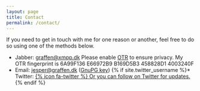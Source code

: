 ```yaml
---
layout: page
title: Contact
permalink: /contact/
---
```

If you need to get in touch with me for one reason or another, feel free to do so using one of the methods below.  

* Jabber: [graffen@xmpp.dk][jabber] Please enable [OTR][otr] to ensure privacy.
  My OTR fingerprint is 6A99F136 E66972B9 B169D5B3 458828D1 4003240F
* Email: [jesper@graffen.dk][email] ([GnuPG key][gnupg])
{% if site.twitter_username %}* Twitter: <a href="https://twitter.com/{{ site.twitter_username }}">{% icon fa-twitter %} Or you can follow on Twitter for updates.</a>{% endif %}

[jabber]: xmpp://graffen@xmpp.dk 
[email]: mailto:jesper@graffen.dk?subject=xmpp.dk
[gnupg]: https://keybase.io/graffen/key.asc
[otr]: https://otr.cypherpunks.ca/
